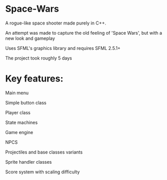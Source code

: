 # Space-Wars
A rogue-like space shooter made purely in C++. 

An attempt was made to capture the old feeling of 'Space Wars', but with a new look and gameplay

Uses SFML's graphics library and requires SFML 2.5.1+

The project took roughly 5 days

# Key features:

Main menu

Simple button class

Player class

State machines

Game engine

NPCS

Projectiles and base classes variants

Sprite handler classes

Score system with scaling difficulty
